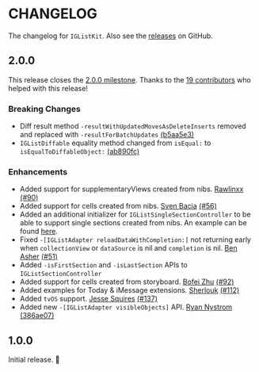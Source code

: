 # CHANGELOG

The changelog for `IGListKit`. Also see the [releases](https://github.com/instagram/IGListKit/releases) on GitHub.

2.0.0
-----

This release closes the [2.0.0 milestone](https://github.com/Instagram/IGListKit/milestone/1?closed=1). Thanks to the [19 contributors](https://github.com/Instagram/IGListKit/graphs/contributors) who helped with this release!

### Breaking Changes

- Diff result method `-resultWithUpdatedMovesAsDeleteInserts` removed and replaced with `-resultForBatchUpdates` [(b5aa5e3)](https://github.com/Instagram/IGListKit/commit/b5aa5e39002854c947e777c11ae241f67f24d19c)
- `IGListDiffable` equality method changed from `isEqual:` to `isEqualToDiffableObject:` [(ab890fc)](https://github.com/Instagram/IGListKit/commit/ab890fc6070f170a2db5a383a6296e62dcf75678)

### Enhancements

- Added support for supplementaryViews created from nibs. [Rawlinxx](https://github.com/rawlinxx) [(#90)](https://github.com/Instagram/IGListKit/pull/90)
- Added support for cells created from nibs. [Sven Bacia](https://github.com/svenbacia) [(#56)](https://github.com/Instagram/IGListKit/pull/56)
- Added an additional initializer for `IGListSingleSectionController` to be able to support single sections created from nibs. An example can be found [here](Example/IGListKitExamples/ViewControllers/SingleSectionViewController.swift).
- Fixed `-[IGListAdapter reloadDataWithCompletion:]` not returning early when `collectionView` or `dataSource` is nil and `completion` is nil. [Ben Asher](https://github.com/benasher44) [(#51)](https://github.com/Instagram/IGListKit/pull/51)
- Added `-isFirstSection` and `-isLastSection` APIs to `IGListSectionController`
- Added support for cells created from storyboard. [Bofei Zhu](https://github.com/zhubofei) [(#92)](https://github.com/Instagram/IGListKit/pull/92)
- Added examples for Today & iMessage extensions. [Sherlouk](https://github.com/Sherlouk) [(#112)](https://github.com/Instagram/IGListKit/pull/112)
- Added `tvOS` support. [Jesse Squires](https://github.com/jessesquires) [(#137)](https://github.com/Instagram/IGListKit/pull/137)
- Added new `-[IGListAdapter visibleObjects]` API. [Ryan Nystrom](https://github.com/rnystrom) [(386ae07)](https://github.com/Instagram/IGListKit/commit/386ae0786445c06e1eabf074a4181614332f155f)

1.0.0
-----

Initial release. :tada:
